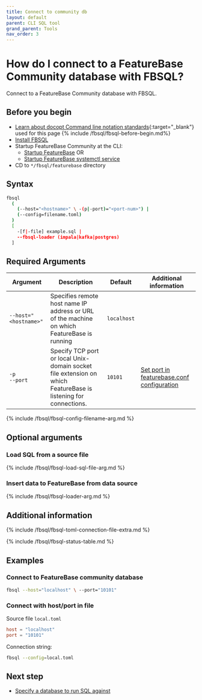 ```yaml
---
title: Connect to community db
layout: default
parent: CLI SQL tool
grand_parent: Tools
nav_order: 3
---
```


# How do I connect to a FeatureBase Community database with FBSQL?

Connect to a FeatureBase Community database with FBSQL.

## Before you begin

* [Learn about docopt Command line notation standards](http://docopt.org/){:target="_blank"} used for this page
{% include /fbsql/fbsql-before-begin.md%}
* [Install FBSQL](/docs/tools/fbsql/fbsql-install)
* Startup FeatureBase Community at the CLI:
  * [Startup FeatureBase](/docs/community/com-startup-connect) OR
  * [Startup FeatureBase systemctl service](/docs/community/com-config/com-config-service-fb-manage)
* CD to `*/fbsql/featurebase` directory

## Syntax

```sh
fbsql
  (
    (--host="<hostname>" \ -(p|-port)="<port-num>") |
    (--config=filename.toml)
  )
  [
    -[f|-file] example.sql |
    --fbsql-loader (impala|kafka|postgres)
  ]
```

## Required Arguments

| Argument | Description | Default | Additional information |
|---|---|---|---|
| `--host="<hostname>"` | Specifies remote host name IP address or URL of the machine on which FeatureBase is running | `localhost` |  |
| `-p`<br>`--port` | Specify TCP port or local Unix-domain socket file extension on which FeatureBase is listening for connections. | `10101` | [Set port in featurebase.conf configuration](/docs/community/com-config/com-config-flags) |
{% include /fbsql/fbsql-config-filename-arg.md %}

## Optional arguments

### Load SQL from a source file

{% include /fbsql/fbsql-load-sql-file-arg.md %}

### Insert data to FeatureBase from data source

{% include /fbsql/fbsql-loader-arg.md %}

## Additional information

{% include /fbsql/fbsql-toml-connection-file-extra.md %}

{% include /fbsql/fbsql-status-table.md %}

## Examples

### Connect to FeatureBase community database

```sh
fbsql --host="localhost" \ --port="10101"
```

### Connect with host/port in file

Source file `local.toml`
```toml
host = "localhost"
port = "10101"
```
Connection string:
```sh
fbsql --config=local.toml
```

## Next step

* [Specify a database to run SQL against](/docs/tools/fbsql/fbsql-running-sql)
